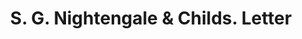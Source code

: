 ---
doi: 10.7916/D8S76T9T
date_other: '1891'
date_other_textual: '1891'
form: correspondence
genre:
- Letters (correspondence)
name:
- S. G. Nightengale & Childs
object_in_context_url: https://biggert.cul.columbia.edu/items/view/ave_biggert_00449
subject_hierarchical_geographic:
- Boston, Massachusetts, United States
subject_name:
- S. G. Nightengale & Childs
title: S. G. Nightengale & Childs. Letter
sort_title: S. G. Nightengale & Childs. Letter
call_number: ave_biggert_00449
coordinates:
- 42.35805555555556,-71.06361111111111
pid: ave_biggert_00449
identifiers: ave_biggert_00449
canvas_id: ldpd:395722
permalink: "/items/ave_biggert_00449/"
layout: iiif-image-page
---